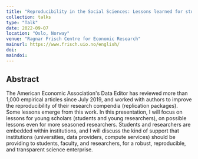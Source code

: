 ```yaml
---
title: "Reproducibility in the Social Sciences: Lessons learned for students, researchers, and institutions from 1,000 articles"
collection: talks
type: "Talk"
date: 2022-09-07
location: "Oslo, Norway"
venue: "Ragnar Frisch Centre for Economic Research"
mainurl: https://www.frisch.uio.no/english/
doi: 
maindoi: 
---
```


## Abstract

The American Economic Association's Data Editor has reviewed more than 1,000 empirical articles since July 2019, and worked with authors to improve the reproducibility of their research compendia (replication packages). Some lessons emerge from this work. In this presentation, I will focus on lessons for young scholars (students and young researchers), on possible lessons even for more seasoned researchers. Students and researchers are embedded within institutions, and I will discuss the kind of support that institutions (universities, data providers, compute services) should be providing to students, faculty, and researchers, for a robust, reproducible, and transparent science enterprise.


